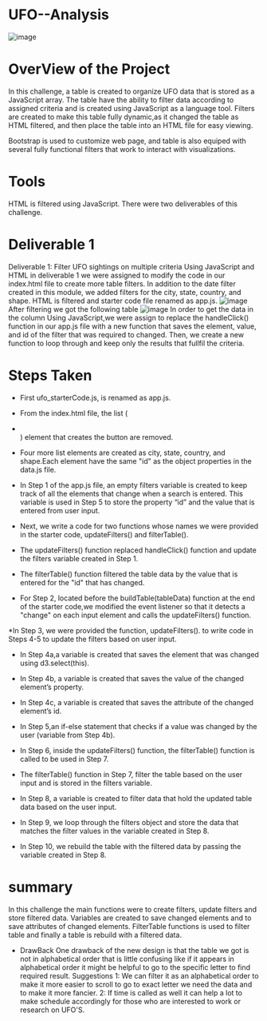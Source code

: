 # UFO--Analysis
![image](https://user-images.githubusercontent.com/112978144/215654234-c9408d61-62f9-4aba-a0f2-a6c1a40a2855.png)

# OverView of the Project
In this challenge, a table is created to organize UFO data that is stored as a JavaScript array. The table have the ability to filter data according to assigned criteria and is created using JavaScript as a language tool. Filters are created to make this table fully dynamic,as it changed the table as HTML filtered, and then place the table into an HTML file for easy viewing.

Bootstrap is used to customize web page, and table is also equiped with several fully functional filters that work to interact with visualizations.
# Tools
HTML is filtered using JavaScript. 
There were two deliverables of this challenge. 
# Deliverable 1
Deliverable 1: Filter UFO sightings on multiple criteria
Using JavaScript and HTML in deliverable 1 we were assigned to modify the code in our index.html file to create more table filters. In addition to the date filter created in this module, we added filters for the city, state, country, and shape. HTML is filtered  and starter code file renamed as app.js.
![image](https://user-images.githubusercontent.com/112978144/215642781-f1fbe8f8-a64a-4972-b122-395b8d1060d5.png)
After filtering we got the following table
![image](https://user-images.githubusercontent.com/112978144/215643024-e8ca90cd-e4f6-4038-87dd-94bf1b307dbb.png)
In order to get the data in the column Using JavaScript,we were assign to replace the handleClick() function in our app.js file with a new function that saves the element, value, and id of the filter that was required to changed. Then, we create a new function to loop through and keep only the results that fullfil the criteria. 

# Steps Taken

 * First ufo_starterCode.js,  is renamed as app.js. 



* From the index.html file, the list (<li></li>) element that creates the button are removed.

* Four more list elements are created as city, state, country, and shape.Each element have the same "id" as the object properties in the data.js file.

* In Step 1 of the app.js file, an empty filters variable is created to keep track of all the elements that change when a search is entered. This variable is used in Step 5 to store the property “id” and the value that is entered from user input.

* Next, we write  a code for two functions whose names we were provided in the starter code, updateFilters() and filterTable().

* The updateFilters() function replaced handleClick() function and update the filters variable created in Step 1.
* The filterTable() function filtered the table data by the value that is entered for the "id" that has changed.
* For Step 2, located before the buildTable(tableData) function at the end of the starter code,we modified the event listener so that it detects a "change" on each input element and calls the updateFilters() function.

*In Step 3, we were provided the function, updateFilters(). to write code in Steps 4-5 to update the filters based on user input.

* In Step 4a,a variable is created that saves the element that was changed using d3.select(this).

* In Step 4b, a variable is created that saves the value of the changed element’s property.

* In Step 4c, a variable is created that saves the attribute of the changed element’s id.

* In Step 5,an if-else statement that checks if a value was changed by the user (variable from Step 4b).

* In Step 6, inside the updateFilters() function, the filterTable() function is called to be used in Step 7.

* The filterTable() function in Step 7, filter the table based on the user input and is stored in the filters variable.

* In Step 8,  a variable is created to filter data that hold the updated table data based on the user input.

* In Step 9, we loop through the filters object and store the data that matches the filter values in the variable created in Step 8.

* In Step 10, we rebuild the table with the filtered data by passing the variable created in Step 8.

# summary
In this challenge the main functions were to create filters, update filters and store filtered data. Variables are created to save changed elements and to save attributes of changed elements. FilterTable functions is used to filter table and finally a table is rebuild with a filtered data.
* DrawBack
One drawback of the new design is that the table we got is not in alphabetical order that is little confusing like if it appears in alphabetical order it might be helpful to go to the specific letter to find required result.
Suggestions
1: We can filter it as an alphabetical order to make it more easier to scroll to go to exact letter we need the data and to make it more fancier.
2: If time is called as well it can help a lot to make schedule accordingly for those who are interested to work or research on UFO'S.
